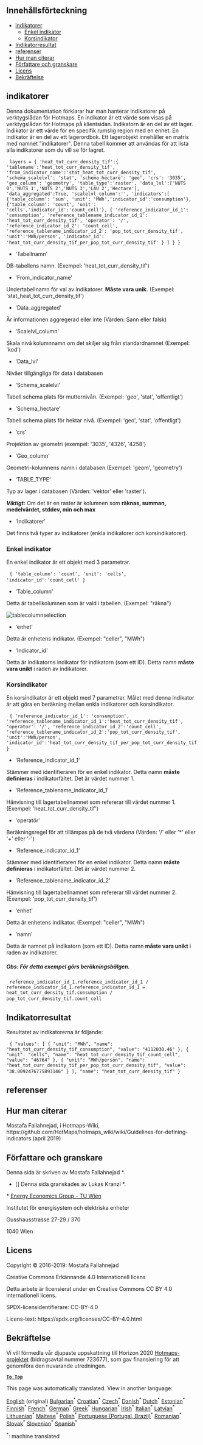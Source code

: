 <h2> Innehållsförteckning </h2><ul><li> <a href="#Indicators">indikatorer</a> <ul><li> <a href="#Simple-indicator">Enkel indikator</a> </li><li> <a href="#Cross-indicator">Korsindikator</a> </li></ul></li><li> <a href="#Indicator-result">Indikatorresultat</a> </li><li> <a href="#references">referenser</a> </li><li> <a href="#how-to-cite">Hur man citerar</a> </li><li> <a href="#authors-and-reviewers">Författare och granskare</a> </li><li> <a href="#license">Licens</a> </li><li> <a href="#acknowledgement">Bekräftelse</a> </li></ul><h2> indikatorer </h2><p> Denna dokumentation förklarar hur man hanterar indikatorer på verktygslådan för Hotmaps. En indikator är ett värde som visas på verktygslådan för Hotmaps på klientsidan. Indikatorn är en del av ett lager. Indikator är ett värde för en specifik rumslig region med en enhet. En indikator är en del av ett lagerordbok. Ett lagerobjekt innehåller en matris med namnet &quot;indikatorer&quot;. Denna tabell kommer att användas för att lista alla indikatorer som du vill se för lagret. </p><pre> <code>layers = { &#39;heat_tot_curr_density_tif&#39;:{ &#39;tablename&#39;:&#39;heat_tot_curr_density_tif&#39;, &#39;from_indicator_name&#39;:&#39;stat_heat_tot_curr_density_tif&#39;, &#39;schema_scalelvl&#39;: &#39;stat&#39;, &#39;schema_hectare&#39;: &#39;geo&#39;, &#39;crs&#39;: &#39;3035&#39;, &#39;geo_column&#39;: &#39;geometry&#39;, &#39;table_type&#39;:&#39;raster&#39;, &#39;data_lvl&#39;:[&#39;NUTS 0&#39;,&#39;NUTS 1&#39;,&#39;NUTS 2&#39;,&#39;NUTS 3&#39;,&#39;LAU 2&#39;,&#39;Hectare&#39;], &#39;data_aggregated&#39;:True, &#39;scalelvl_column&#39;:&#39;&#39;, &#39;indicators&#39;:[ {&#39;table_column&#39;: &#39;sum&#39;, &#39;unit&#39;: &#39;MWh&#39;,&#39;indicator_id&#39;:&#39;consumption&#39;}, {&#39;table_column&#39;: &#39;count&#39;, &#39;unit&#39;: &#39;cells&#39;,&#39;indicator_id&#39;:&#39;count_cell&#39;}, { &#39;reference_indicator_id_1&#39;: &#39;consumption&#39;, &#39;reference_tablename_indicator_id_1&#39;: &#39;heat_tot_curr_density_tif&#39;, &#39;operator&#39;: &#39;/&#39;, &#39;reference_indicator_id_2&#39;: &#39;count_cell&#39;, &#39;reference_tablename_indicator_id_2&#39;: &#39;pop_tot_curr_density_tif&#39;, &#39;unit&#39;:&#39;MWh/person&#39;, &#39;indicator_id&#39;: &#39;heat_tot_curr_density_tif_per_pop_tot_curr_density_tif&#39; } ] } }</code> </pre><ul><li> &#39;Tabellnamn&#39; </li></ul><p> DB-tabellens namn. (Exempel: &#39;heat_tot_curr_density_tif&#39;) </p><ul><li> &#39;From_indicator_name&#39; </li></ul><p> Undertabellnamn för val av indikatorer. <strong>Måste vara unik.</strong> (Exempel: &#39;stat_heat_tot_curr_density_tif&#39;) </p><ul><li> &#39;Data_aggregated&#39; </li></ul><p> Är informationen aggregerad eller inte (Värden: Sann eller falsk) </p><ul><li> &#39;Scalelvl_column&#39; </li></ul><p> Skala nivå kolumnnamn om det skiljer sig från standardnamnet (Exempel: &#39;kod&#39;) </p><ul><li> &#39;Data_lvl&#39; </li></ul><p> Nivåer tillgängliga för data i databasen </p><ul><li> &#39;Schema_scalelvl&#39; </li></ul><p> Tabell schema plats för mutternivån. (Exempel: &#39;geo&#39;, &#39;stat&#39;, &#39;offentligt&#39;) </p><ul><li> &#39;Schema_hectare&#39; </li></ul><p> Tabell schema plats för hektar nivå. (Exempel: &#39;geo&#39;, &#39;stat&#39;, &#39;offentligt&#39;) </p><ul><li> &#39;crs&#39; </li></ul><p> Projektion av geometri (exempel: &#39;3035&#39;, &#39;4326&#39;, &#39;4258&#39;) </p><ul><li> &#39;Geo_column&#39; </li></ul><p> Geometri-kolumnens namn i databasen (Exempel: &#39;geom&#39;, &#39;geometry&#39;) </p><ul><li> &#39;TABLE_TYPE&#39; </li></ul><p> Typ av lager i databasen (Värden: &#39;vektor&#39; eller &#39;raster&#39;). </p><p> <em><strong>Viktigt:</strong></em> Om det är en raster är kolumnen som <strong>räknas, summan, medelvärdet, stddev, min och max</strong> </p><ul><li> &#39;Indikatorer&#39; </li></ul><p> Det finns två typer av indikatorer (enkla indikatorer och korsindikatorer). </p><h3> Enkel indikator </h3><p> En enkel indikator är ett objekt med 3 parametrar. </p><pre> <code>{ &#39;table_column&#39;: &#39;count&#39;, &#39;unit&#39;: &#39;cells&#39;, &#39;indicator_id&#39;:&#39;count_cell&#39; }</code> </pre><ul><li> &#39;Table_column&#39; </li></ul><p> Detta är tabellkolumnen som är vald i tabellen. (Exempel: &quot;räkna&quot;) </p><p><img alt="tablecolumnselection" src="/api/assets/table_image.png"/></p><ul><li> &#39;enhet&#39; </li></ul><p> Detta är enhetens indikator. (Exempel: &quot;celler&quot;, &quot;MWh&quot;) </p><ul><li> &#39;Indicator_id&#39; </li></ul><p> Detta är indikatorns indikator för indikatorn (som ett ID). Detta namn <strong>måste vara unikt</strong> i raden av indikatorer. </p><h3> Korsindikator </h3><p> En korsindikator är ett objekt med 7 parametrar. Målet med denna indikator är att göra en beräkning mellan enkla indikatorer och korsindikator. </p><pre> <code>{ &#39;reference_indicator_id_1&#39;: &#39;consumption&#39;, &#39;reference_tablename_indicator_id_1&#39;:&#39;heat_tot_curr_density_tif&#39;, &#39;operator&#39;: &#39;/&#39;, &#39;reference_indicator_id_2&#39;:&#39;count_cell&#39;, &#39;reference_tablename_indicator_id_2&#39;:&#39;pop_tot_curr_density_tif&#39;, &#39;unit&#39;:&#39;MWh/person&#39;, &#39;indicator_id&#39;:&#39;heat_tot_curr_density_tif_per_pop_tot_curr_density_tif&#39; }</code> </pre><ul><li> &#39;Reference_indicator_id_1&#39; </li></ul><p> Stämmer med identifieraren för en enkel indikator. Detta namn <strong>måste definieras</strong> i indikatorfältet. Det är värdet nummer 1. </p><ul><li> &#39;Reference_tablename_indicator_id_1&#39; </li></ul><p> Hänvisning till lagertabellnamnet som refererar till värdet nummer 1. (Exempel: &#39;heat_tot_curr_density_tif&#39;) </p><ul><li> &#39;operatör&#39; </li></ul><p> Beräkningsregel för att tillämpas på de två värdena (Värden: &#39;/&#39; eller &#39;*&#39; eller &#39;+&#39; eller &#39;-&#39;) </p><ul><li> &#39;Reference_indicator_id_1&#39; </li></ul><p> Stämmer med identifieraren för en enkel indikator. Detta namn <strong>måste definieras</strong> i indikatorfältet. Det är värdet nummer 2. </p><ul><li> &#39;Reference_tablename_indicator_id_2&#39; </li></ul><p> Hänvisning till lagertabellnamnet som refererar till värdet nummer 2. (Exempel: &#39;pop_tot_curr_density_tif&#39;) </p><ul><li> &#39;enhet&#39; </li></ul><p> Detta är enhetens indikator. (Exempel: &quot;celler&quot;, &quot;MWh&quot;) </p><ul><li> &#39;namn&#39; </li></ul><p> Detta är namnet på indikatorn (som ett ID). Detta namn <strong>måste vara unikt</strong> i raden av indikatorer. </p><h5> Obs: För detta exempel görs beräkningsbälgen. </h5><pre> <code>reference_indicator_id_1.reference_indicator_id_1 / reference_indicator_id_1.reference_indicator_id_1 = heat_tot_curr_density_tif.consumption / pop_tot_curr_density_tif.count_cell</code> </pre><h2> Indikatorresultat </h2><p> Resultatet av indikatorerna är följande: </p><pre> <code>{ &quot;values&quot;: [ { &quot;unit&quot;: &quot;MWh&quot;, &quot;name&quot;: &quot;heat_tot_curr_density_tif_consumption&quot;, &quot;value&quot;: &quot;4112030.46&quot; }, { &quot;unit&quot;: &quot;cells&quot;, &quot;name&quot;: &quot;heat_tot_curr_density_tif_count_cell&quot;, &quot;value&quot;: &quot;46764&quot; }, { &quot;unit&quot;: &quot;MWh/person&quot;, &quot;name&quot;: &quot;heat_tot_curr_density_tif_per_pop_tot_curr_density_tif&quot;, &quot;value&quot;: &quot;38.0092476775893146&quot; } ], &quot;name&quot;: &quot;heat_tot_curr_density_tif&quot; }</code> </pre><h2> referenser </h2><h2> Hur man citerar </h2><p> Mostafa Fallahnejad, i Hotmaps-Wiki, https://github.com/HotMaps/hotmaps_wiki/wiki/Guidelines-for-defining-indicators (april 2019) </p><h2> Författare och granskare </h2><p> Denna sida är skriven av Mostafa Fallahnejad *. </p><ul><li> [] Denna sida granskades av Lukas Kranzl *. </li></ul><p> * <a href="https://eeg.tuwien.ac.at/">Energy Economics Group - TU Wien</a> </p><p> Institutet för energisystem och elektriska enheter </p><p> Gusshausstrasse 27-29 / 370 </p><p> 1040 Wien </p><h2> Licens </h2><p> Copyright © 2016-2019: Mostafa Fallahnejad </p><p> Creative Commons Erkännande 4.0 Internationell licens </p><p> Detta arbete är licensierat under en Creative Commons CC BY 4.0 internationell licens. </p><p> SPDX-licensidentifierare: CC-BY-4.0 </p><p> Licens-text: https://spdx.org/licenses/CC-BY-4.0.html </p><h2> Bekräftelse </h2><p> Vi vill förmedla vår djupaste uppskattning till Horizon 2020 <a href="https://www.hotmaps-project.eu">Hotmaps-projektet</a> (bidragsavtal nummer 723677), som gav finansiering för att genomföra den nuvarande utredningen. </p><p><ins> <code><strong><a href="#table-of-contents">To Top</a></strong></code> </ins> </p>

This page was automatically translated. View in another language:

[English](en-Guidelines-for-defining-indicators) (original) [Bulgarian](bg-Guidelines-for-defining-indicators)<sup>\*</sup> [Croatian](hr-Guidelines-for-defining-indicators)<sup>\*</sup> [Czech](cs-Guidelines-for-defining-indicators)<sup>\*</sup> [Danish](da-Guidelines-for-defining-indicators)<sup>\*</sup> [Dutch](nl-Guidelines-for-defining-indicators)<sup>\*</sup> [Estonian](et-Guidelines-for-defining-indicators)<sup>\*</sup> [Finnish](fi-Guidelines-for-defining-indicators)<sup>\*</sup> [French](fr-Guidelines-for-defining-indicators)<sup>\*</sup> [German](de-Guidelines-for-defining-indicators)<sup>\*</sup> [Greek](el-Guidelines-for-defining-indicators)<sup>\*</sup> [Hungarian](hu-Guidelines-for-defining-indicators)<sup>\*</sup> [Irish](ga-Guidelines-for-defining-indicators)<sup>\*</sup> [Italian](it-Guidelines-for-defining-indicators)<sup>\*</sup> [Latvian](lv-Guidelines-for-defining-indicators)<sup>\*</sup> [Lithuanian](lt-Guidelines-for-defining-indicators)<sup>\*</sup> [Maltese](mt-Guidelines-for-defining-indicators)<sup>\*</sup> [Polish](pl-Guidelines-for-defining-indicators)<sup>\*</sup> [Portuguese (Portugal, Brazil)](pt-Guidelines-for-defining-indicators)<sup>\*</sup> [Romanian](ro-Guidelines-for-defining-indicators)<sup>\*</sup> [Slovak](sk-Guidelines-for-defining-indicators)<sup>\*</sup> [Slovenian](sl-Guidelines-for-defining-indicators)<sup>\*</sup> [Spanish](es-Guidelines-for-defining-indicators)<sup>\*</sup>  

<sup>\*</sup>: machine translated
